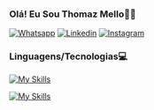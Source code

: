 
### Olá! Eu Sou Thomaz Mello🤚🏼

[![Whatsapp](https://img.shields.io/badge/WhatsApp-25D366?style=for-the-badge&logo=whatsapp&logoColor=white)](https://api.whatsapp.com/send?phone=5512987072463) 
[![Linkedin](https://img.shields.io/badge/LinkedIn-0077B5?style=for-the-badge&logo=linkedin&logoColor=white)](https://www.linkedin.com/in/thomaz-feitosa-de-mello-76a9a5294/)
[![Instagram](https://img.shields.io/badge/Instagram-E4405F?style=for-the-badge&logo=instagram&logoColor=white)](https://www.instagram.com/thomaz_mellux)

### Linguagens/Tecnologias💻

[![My Skills](https://skillicons.dev/icons?i=js,ts,react,nodejs,express,vite,tailwind,bootstrap)](https://skillicons.dev)

[![My Skills](https://skillicons.dev/icons?i=py,flask,mongodb,mysql,docker,git,github,aws)](https://skillicons.dev)


